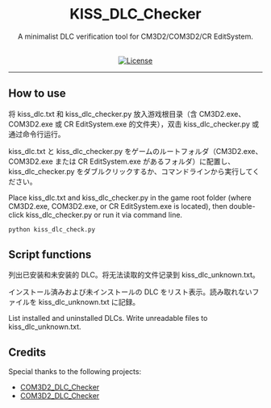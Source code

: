 <div align="center">

<h1>KISS_DLC_Checker</h1>
  
A minimalist DLC verification tool for CM3D2/COM3D2/CR EditSystem.<br><br>
  
[![License](https://img.shields.io/badge/LICENSE-MIT-green.svg?style=for-the-badge)](https://github.com/echoesofanelusiveage/KISS_DLC_Checker/blob/main/LICENSE)

</div>

---

## How to use

将 kiss_dlc.txt 和 kiss_dlc_checker.py 放入游戏根目录（含 CM3D2.exe、COM3D2.exe 或 CR EditSystem.exe 的文件夹），双击 kiss_dlc_checker.py 或通过命令行运行。

kiss_dlc.txt と kiss_dlc_checker.py をゲームのルートフォルダ（CM3D2.exe、COM3D2.exe または CR EditSystem.exe があるフォルダ）に配置し、kiss_dlc_checker.py をダブルクリックするか、コマンドラインから実行してください。

Place kiss_dlc.txt and kiss_dlc_checker.py in the game root folder (where CM3D2.exe, COM3D2.exe, or CR EditSystem.exe is located), then double-click kiss_dlc_checker.py or run it via command line.

```bash
python kiss_dlc_check.py
```

## Script functions

列出已安装和未安装的 DLC。将无法读取的文件记录到 kiss_dlc_unknown.txt。

インストール済みおよび未インストールの DLC をリスト表示。読み取れないファイルを kiss_dlc_unknown.txt に記録。

List installed and uninstalled DLCs. Write unreadable files to kiss_dlc_unknown.txt.

## Credits
Special thanks to the following projects:
- [COM3D2_DLC_Checker](https://github.com/Tankerch/COM3D2_DLC_Checker)
- [COM3D2_DLC_Checker](https://github.com/krypto5863/COM3D2_DLC_Checker)
